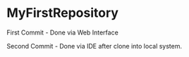 # MyFirstRepository

First Commit - Done via Web Interface

Second Commit - Done via IDE after clone into local system.
